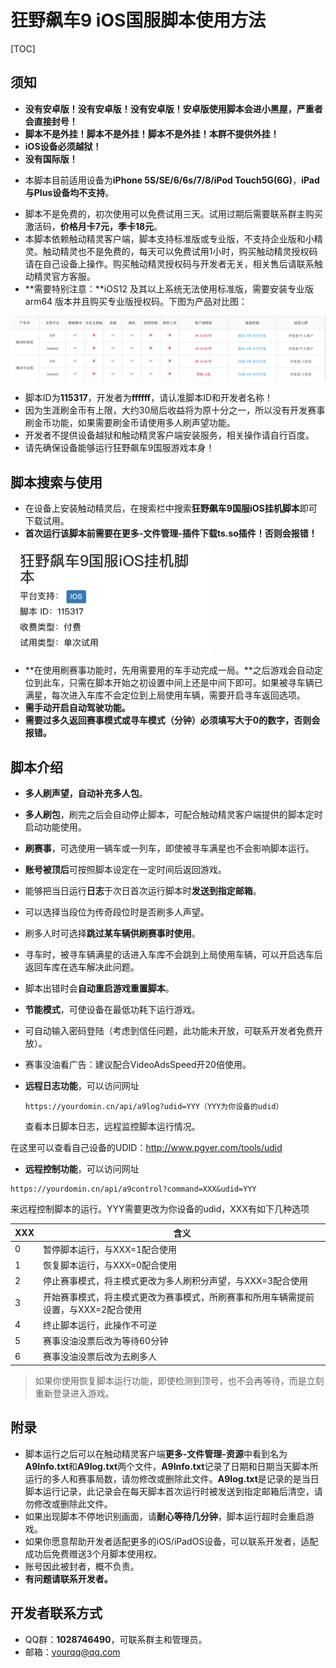 # 狂野飙车9 iOS国服脚本使用方法

[TOC]

## 须知

+ **没有安卓版！没有安卓版！没有安卓版！安卓版使用脚本会进小黑屋，严重者会直接封号！**
+ **脚本不是外挂！脚本不是外挂！脚本不是外挂！本群不提供外挂！**
+ **iOS设备必须越狱！**
+ **没有国际版！**

- 本脚本目前适用设备为**iPhone 5S/SE/6/6s/7/8/iPod Touch5G(6G)**，**iPad与Plus设备均不支持**。

+ 脚本不是免费的，初次使用可以免费试用三天。试用过期后需要联系群主购买激活码，**价格月卡7元，季卡18元**。
+ 本脚本依赖触动精灵客户端，脚本支持标准版或专业版，不支持企业版和小精灵。触动精灵也不是免费的，每天可以免费试用1小时，购买触动精灵授权码请在自己设备上操作。购买触动精灵授权码与开发者无关，相关售后请联系触动精灵官方客服。
+ **需要特别注意：**iOS12 及其以上系统无法使用标准版，需要安装专业版 arm64 版本并且购买专业版授权码。下图为产品对比图：

<img src="./images/Touchsprite.png"  />

+ 脚本ID为**115317**，开发者为**ffffff**，请认准脚本ID和开发者名称！
+ 因为生涯刷金币有上限，大约30局后收益将为原十分之一，所以没有开发赛事刷金币功能，如果需要刷金币请使用多人刷声望功能。
+ 开发者不提供设备越狱和触动精灵客户端安装服务，相关操作请自行百度。
+ 请先确保设备能够运行狂野飙车9国服游戏本身！

## 脚本搜索与使用

+ 在设备上安装触动精灵后，在搜索栏中搜索**狂野飙车9国服iOS挂机脚本**即可下载试用。
+ **首次运行该脚本前需要在更多-文件管理-插件下载ts.so插件！否则会报错！**

<img src="./images/Script.jpg" style="zoom:50%;" />

+ **在使用刷赛事功能时，先用需要用的车手动完成一局。**之后游戏会自动定位到此车，只需在脚本开始之初设置中间上还是中间下即可。如果被寻车辆已满星，每次进入车库不会定位到上局使用车辆，需要开启寻车返回选项。
+ **需手动开启自动驾驶功能。**
+ **需要过多久返回赛事模式或寻车模式（分钟）必须填写大于0的数字，否则会报错。**

## 脚本介绍

+ **多人刷声望，自动补充多人包**。

+ **多人刷包**，刷完之后会自动停止脚本，可配合触动精灵客户端提供的脚本定时启动功能使用。

+ **刷赛事**，可选使用一辆车或一列车，即使被寻车满星也不会影响脚本运行。

+ **账号被顶后**可按照脚本设定在一定时间后返回游戏。

+ 能够把当日运行**日志**于次日首次运行脚本时**发送到指定邮箱**。

+ 可以选择当段位为传奇段位时是否刷多人声望。

+ 刷多人时可选择**跳过某车辆供刷赛事时使用**。

+ 寻车时，被寻车辆满星的话进入车库不会跳到上局使用车辆，可以开启选车后返回车库在选车解决此问题。

+ 脚本出错时会**自动重启游戏重置脚本**。

+ **节能模式**，可使设备在最低功耗下运行游戏。

+ 可自动输入密码登陆（考虑到信任问题，此功能未开放，可联系开发者免费开放）。

+ 赛事没油看广告：建议配合VideoAdsSpeed开20倍使用。

+ **远程日志功能**，可以访问网址

  ```
  https://yourdomin.cn/api/a9log?udid=YYY（YYY为你设备的udid）
  ```

  查看本日脚本日志，远程监控脚本运行情况。

在这里可以查看自己设备的UDID：http://www.pgyer.com/tools/udid

+ **远程控制功能**，可以访问网址

```
https://yourdomin.cn/api/a9control?command=XXX&udid=YYY
```

来远程控制脚本的运行。YYY需要更改为你设备的udid，XXX有如下几种选项

| XXX  | 含义                                                         |
| ---- | ------------------------------------------------------------ |
| 0    | 暂停脚本运行，与XXX=1配合使用                                |
| 1    | 恢复脚本运行，与XXX=0配合使用                                |
| 2    | 停止赛事模式，将主模式更改为多人刷积分声望，与XXX=3配合使用  |
| 3    | 开始赛事模式，将主模式更改为赛事模式，所刷赛事和所用车辆需提前设置，与XXX=2配合使用 |
| 4    | 终止脚本运行，此操作不可逆                                   |
| 5    | 赛事没油没票后改为等待60分钟                                 |
| 6    | 赛事没油没票后改为去刷多人                                   |

> 如果你使用恢复脚本运行功能，即使检测到顶号，也不会再等待，而是立刻重新登录进入游戏。

## 附录

+ 脚本运行之后可以在触动精灵客户端**更多-文件管理-资源**中看到名为**A9Info.txt**和**A9log.txt**两个文件，**A9Info.txt**记录了日期和日期当天脚本所运行的多人和赛事局数，请勿修改或删除此文件。**A9log.txt**是记录的是当日脚本运行记录，此记录会在每天脚本首次运行时被发送到指定邮箱后清空，请勿修改或删除此文件。
+ 如果出现脚本不停地识别画面，请**耐心等待几分钟**，脚本运行超时会重启游戏。
+ 如果你愿意帮助开发者适配更多的iOS/iPadOS设备，可以联系开发者，适配成功后免费赠送3个月脚本使用权。
+ 账号因此被封者，概不负责。
+ **有问题请联系开发者。**

## 开发者联系方式

+ QQ群：**1028746490**，可联系群主和管理员。
+ 邮箱：yourqq@qq.com